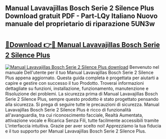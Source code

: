 ## Manual Lavavajillas Bosch Serie 2 Silence Plus Download gratuit PDF - Part-LQy Italiano Nuovo manuale del proprietario di riparazione 5UN3w

# <h2><a href="http://dfa7dxg.blite.top/?on=Manual+Lavavajillas+Bosch+Serie+2+Silence+Plus">🔗Download 👉🔴 Manual Lavavajillas Bosch Serie 2 Silence Plus</a></h2>

[![Manual Lavavajillas Bosch Serie 2 Silence Plus download](https://i.imgur.com/lujVjoI.png)](http://dfa7dxg.blite.top/?on=Manual+Lavavajillas+Bosch+Serie+2+Silence+Plus)
Benvenuto nel manuale Dell'utente per il tuo Manual Lavavajillas Bosch Serie 2 Silence Plus appena aggiornato. Questa guida completa è progettata per aiutarti a capire e gestire con successo il tuo Prodotto. Troverai informazioni dettagliate su funzioni, installazione, funzionamento, manutenzione e Risoluzione dei problemi. La sicurezza prima di Manual Lavavajillas Bosch Serie 2 Silence Plus, sempre questo prodotto è stato progettato pensando alla sicurezza. Si prega di seguire tutte le precauzioni di sicurezza. Manual Lavavajillas Bosch Serie 2 Silence Plus è ricco di funzionalità all'avanguardia, tra cui riconoscimento facciale, Realtà Aumentata, attivazione vocale e Ricarica Senza Fili, tutte facilmente accessibili tramite L'interfaccia intuitiva. Grazie per aver scelto noi! Apprezziamo la tua fiducia e il tuo supporto per Manual Lavavajillas Bosch Serie 2 Silence Plus.

